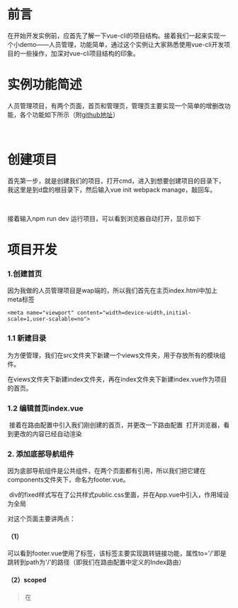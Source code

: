 # 前言

在开始开发实例前，应首先了解一下vue-cli的项目结构。接着我们一起来实现一个小demo——人员管理，功能简单，通过这个实例让大家熟悉使用vue-cli开发项目的一些操作，加深对vue-cli项目结构的印象。
# 实例功能简述
人员管理项目，有两个页面，首页和管理页，管理页主要实现一个简单的增删改功能，各个功能如下所示（附<a href="https://github.com/lianglixiong/vuedemo">github地址</a>）

<img src="https://upload-images.jianshu.io/upload_images/5700710-6a465be80112dad3.gif?imageMogr2/auto-orient/strip%7CimageView2/2/w/509" alt="">

<img src="https://upload-images.jianshu.io/upload_images/5700710-fbe7f267b919dd67.gif?imageMogr2/auto-orient/strip%7CimageView2/2/w/354" alt="">

<img src="https://upload-images.jianshu.io/upload_images/5700710-933d96f19e4bb0ae.gif?imageMogr2/auto-orient/strip%7CimageView2/2/w/354" alt="">

<img src="https://upload-images.jianshu.io/upload_images/5700710-7a2b5bb8bbfd6161.gif?imageMogr2/auto-orient/strip%7CimageView2/2/w/354" alt="">

# 创建项目

首先第一步，就是创建我们的项目，打开cmd，进入到想要创建项目的目录下，我这里是到d盘的根目录下，然后输入vue init webpack manage，敲回车。
<img src="https://upload-images.jianshu.io/upload_images/5700710-73d678eb35c0257e.gif?imageMogr2/auto-orient/strip%7CimageView2/2/w/652" alt="">

<img src="https://upload-images.jianshu.io/upload_images/5700710-5f5f4dcf5675fffb.gif?imageMogr2/auto-orient/strip%7CimageView2/2/w/652https://upload-images.jianshu.io/upload_images/5700710-5f5f4dcf5675fffb.gif?imageMogr2/auto-orient/strip%7CimageView2/2/w/652" alt="">

<img src="https://upload-images.jianshu.io/upload_images/5700710-775193ed5b9b4fb5.gif?imageMogr2/auto-orient/strip%7CimageView2/2/w/652" alt="">

接着输入npm run dev 运行项目，可以看到浏览器自动打开，显示如下
<img src="https://upload-images.jianshu.io/upload_images/5700710-2deca770c11ce747.png?imageMogr2/auto-orient/strip%7CimageView2/2/w/700" alt="">

# 项目开发

### 1.创建首页
因为我做的人员管理项目是wap端的，所以我们首先在主页index.html中加上meta标签
```
<meta name="viewport" content="width=device-width,initial-scale=1,user-scalable=no">
```

### 1.1 新建目录

为方便管理，我们在src文件夹下新建一个views文件夹，用于存放所有的模块组件。

在views文件夹下新建index文件夹，再在index文件夹下新建index.vue作为项目的首页。
<img src="https://upload-images.jianshu.io/upload_images/5700710-6e6ceb39ffec342b.png?imageMogr2/auto-orient/strip%7CimageView2/2/w/204" alt="">

### 1.2 编辑首页index.vue

<img src="https://upload-images.jianshu.io/upload_images/5700710-a7ddaaeff7e88b8f.png?imageMogr2/auto-orient/strip%7CimageView2/2/w/357" alt="">
接着在路由配置中引入我们刚创建的首页，并更改一下路由配置

<img src="https://upload-images.jianshu.io/upload_images/5700710-56077a89652801c9.png?imageMogr2/auto-orient/strip%7CimageView2/2/w/417" alt="">
打开浏览器，看到更改的内容已经自动渲染

<img src="https://upload-images.jianshu.io/upload_images/5700710-6919fe47dc763e37.png?imageMogr2/auto-orient/strip%7CimageView2/2/w/700" alt="">

### 2. 添加底部导航组件
因为底部导航组件是公共组件，在两个页面都有引用，所以我们把它建在components文件夹下，命名为footer.vue。

<img src="https://upload-images.jianshu.io/upload_images/5700710-415cd353a2b7dc52.png?imageMogr2/auto-orient/strip%7CimageView2/2/w/700" alt="">
div的fixed样式写在了公共样式public.css里面，并在App.vue中引入，作用域设为全局

<img src="https://upload-images.jianshu.io/upload_images/5700710-6d202121f9cdcd17.png?imageMogr2/auto-orient/strip%7CimageView2/2/w/650" alt="">

<img src="https://upload-images.jianshu.io/upload_images/5700710-439430cf08c62961.png?imageMogr2/auto-orient/strip%7CimageView2/2/w/653" alt="">

对这个页面主要讲两点：
#### （1）<router-link>
可以看到footer.vue使用了<router-link>标签，该标签主要实现跳转链接功能，属性to='/'即是跳转到path为'/'的路径（即我们在路由配置中定义的Index路由）

#### （2）scoped

>在<style>标签上添加scoped，声明作用域，样式效果只在该页面内生效，不污染全局。

### 3. 在首页中引入底部导航组件

>我们刚刚创建了footer.vue，但还未引入，在首页模块views/index/index.
vue中引入该组件

<img src="https://upload-images.jianshu.io/upload_images/5700710-439430cf08c62961.png?imageMogr2/auto-orient/strip%7CimageView2/2/w/653" alt="">

>使用组件步骤：
（1）引入组件     import FooterNav from '../../components/footer.vue'

（2）局部注册     注意写在export default内部，components:{FooterNav}

（3）使用组件    <footer-nav></footer-nav> 注意命名，驼峰法定义的组件FooterNav需在使用时用短横线连接<footer-nav>

再回到浏览器，可以看到首页已经有底部导航了

<img src="https://upload-images.jianshu.io/upload_images/5700710-2a231bc36c3c50ea.png?imageMogr2/auto-orient/strip%7CimageView2/2/w/345" alt="">

### 4.创建人员管理页面

#### 4.1 创建页面

同样的，因为人员管理可以算另外一个模块，所以我们在src/views/新建一个文件夹manage，再在manage文件夹下新建index.vue


<img src="https://upload-images.jianshu.io/upload_images/5700710-df88d8c1ac275a4a.png?imageMogr2/auto-orient/strip%7CimageView2/2/w/533" alt="">

同样在管理页面引入了底部导航组件footer.vue

现在管理页面创建完成，但还需在路由配置中引入才可以通过路由/manage去访问

<img src="https://upload-images.jianshu.io/upload_images/5700710-0ca54081bea6a1a1.png?imageMogr2/auto-orient/strip%7CimageView2/2/w/676" alt="">

接下来就去浏览器检验，我们定义的两个路由之间的跳转

<img src="https://upload-images.jianshu.io/upload_images/5700710-0f0fe5654a30f4fc.gif?imageMogr2/auto-orient/strip%7CimageView2/2/w/456" alt="">

#### 4.2 为底部导航绑定class

可以看到由于没有给底部导航设置active状态的样式，切换起来不是很明显，所以我们可以给底部导航绑定class值

在首页使用<foot-nav>时绑定class类名isIndex
<img src="https://upload-images.jianshu.io/upload_images/5700710-a262e4ad97a126d5.png?imageMogr2/auto-orient/strip%7CimageView2/2/w/664" alt="">

这里使用v-bind指令来绑定class，第一个属性为class名字，第二个属性为布尔值，为true，则表示该组件有这个class，为false则没有。所以，当访问首页模块时，底部导航有一个类名isIndex，我们可以在底部导航内部为isIndex设置样式。

同样的，也在管理页面manage.vue为底部导航绑定class isManage。

>另外还需注意一点，data在组件内部得写为一个函数，通过return返回数据值，这是因为组件之间是共享的，但是要保证它们各自的数据是私有，互不影响的，所以要给每个组件返回新的data对象。这一点官网也有说明vuejs官网——data必须是函数。

返回浏览器查看，绑定的class已经生效
<img src="https://upload-images.jianshu.io/upload_images/5700710-3eac535e83801e05.png?imageMogr2/auto-orient/strip%7CimageView2/2/w/548" alt="">

#### 4.3 编写功能
前面管理页面把姓名列表写死了，为方便实现增删改功能，接下来我们得通过数据模拟来实现列表渲染。

##### 定义数据

（1）在data函数下新增peoples数组

<img src="https://upload-images.jianshu.io/upload_images/5700710-2eaa15cffd555a58.png?imageMogr2/auto-orient/strip%7CimageView2/2/w/424" alt="">

（2）列表渲染

<img src="https://upload-images.jianshu.io/upload_images/5700710-62c065d2a92004de.png?imageMogr2/auto-orient/strip%7CimageView2/2/w/470" alt="">

>列表渲染用v-for指令，item为自定义的名字，指向数组中的每一个个体，peoples为我们在data函数中定义的数组名字，模板渲染采用{{ }}

返回浏览器查看效果

<img src="https://upload-images.jianshu.io/upload_images/5700710-0cbd00105cdffa2b.png?imageMogr2/auto-orient/strip%7CimageView2/2/w/329" alt="">

#### 4.3.1 新增功能

##### 控制输入框显示与隐藏

我们先将新增人员输入框隐藏，当点击“新增”按钮时再显示，要实现这个功能我们需要用到条件渲染。

<img src="https://upload-images.jianshu.io/upload_images/5700710-d8c07a483115af77.png?imageMogr2/auto-orient/strip%7CimageView2/2/w/473" alt="">
<img src="https://upload-images.jianshu.io/upload_images/5700710-f2e1b8762f923888.png?imageMogr2/auto-orient/strip%7CimageView2/2/w/510" alt="">

>首先用到了v-show指令，showAdd是一个布尔值，为true则渲染，为false则隐藏

>v-show指令与v-if指令的区别就在于，前者一开始就加载，更适用于频繁的切换，后者需首先判断布尔值，为true才加载渲染

>同时我们给按钮增加一个点击事件（v-on是绑定事件指令），用于控制showAdd的值从而控制输入框div的隐藏与显示

>vue中方法用methods:{}包裹，里面的add(){}也等同于add:function(){}

###### 查看效果
<img src="https://upload-images.jianshu.io/upload_images/5700710-9a846cb874cdaa0d.gif?imageMogr2/auto-orient/strip%7CimageView2/2/w/331" alt="">

##### 新增事件
给输入框双向绑定其输入的数据，给输入区域的“确定”按钮绑定一个事件去获取输入框输入的数据并保存进数组。

<img src="https://upload-images.jianshu.io/upload_images/5700710-eca1a99deaa108c8.png?imageMogr2/auto-orient/strip%7CimageView2/2/w/588" alt="">
<img src="https://upload-images.jianshu.io/upload_images/5700710-0eabc0ccd61a7e9a.png?imageMogr2/auto-orient/strip%7CimageView2/2/w/530" alt="">

>v-model指令是双向绑定，一般用于表单组件

>当输入框的值改变，其绑定的nameValue跟着改变

>同理，当绑定的nameValue值改变，输入框的值也跟着改变

我们这里还做了判断，如果什么都不输，或输入空格就弹出提示，只有当输入的值不为空时再保存

###### 查看效果

<img src="https://upload-images.jianshu.io/upload_images/5700710-08d6646e3c0be3fa.gif?imageMogr2/auto-orient/strip%7CimageView2/2/w/647" alt="">

#### 4.3.2 删除功能
删除功能有一个重点，我们得获取列表的index索引值，来判断到底删除哪一个值

更改一下列表循环，加入索引，并将索引值绑定到td标签上，通过event点击事件去获取td标签上的id，从而去删除索引值为id的值

<img src="https://upload-images.jianshu.io/upload_images/5700710-068a57172f3b5093.png?imageMogr2/auto-orient/strip%7CimageView2/2/w/672" alt="">
<img src="https://upload-images.jianshu.io/upload_images/5700710-685c788aa2cdbfb2.png?imageMogr2/auto-orient/strip%7CimageView2/2/w/316" alt="">

###### 查看效果
<img src="https://upload-images.jianshu.io/upload_images/5700710-839adf061d19ff7c.gif?imageMogr2/auto-orient/strip%7CimageView2/2/w/354" alt="">

#### 4.3.3 编辑功能

首先新建编辑输入区域，通过点击“编辑”控制其渲染。

<img src="https://upload-images.jianshu.io/upload_images/5700710-06ce559b8fc3e74d.png?imageMogr2/auto-orient/strip%7CimageView2/2/w/700" alt="">

>当点击“编辑”字样时，触发edit事件，edit事件主要控制showEdit为true，让编辑输入区域渲染出来，同时还获取td标签上的id值，保存到一个变量editId中。

>同样也给编辑输入框双向绑定一个值newName。

>当点击“确定”按钮时，触发editName事件，editName事件首先获取editId的值以及input绑定的newName值，再更改索引值为editId的name属性


<img src="https://upload-images.jianshu.io/upload_images/5700710-bd5e3b9242f9ceb8.png?imageMogr2/auto-orient/strip%7CimageView2/2/w/473" alt="">
<img src="https://upload-images.jianshu.io/upload_images/5700710-9e57bb84bac37ba7.png?imageMogr2/auto-orient/strip%7CimageView2/2/w/508" alt="">

###### 查看效果
<img src="https://upload-images.jianshu.io/upload_images/5700710-9bd80bd83a4fec95.gif?imageMogr2/auto-orient/strip%7CimageView2/2/w/354" alt="">

到这里，我们也就实现了一个具有增删改功能的小demo。

我再把本例中用到的重要的知识点简单梳理一遍

>1.每一个单文件组件.vue通常都是由三部分构成template、style、script（为什么说通常，因为也可以只有模板template，不写任何样式和功能，但大多数组件都会有自己的样式和功能）。其中style有2个点，第一，可以引用外部样式，第二，作用域scoped。

>2.单文件组件的引用，需要先在script中用import引用（同时命名）格式为
>import [命名] from [相对路径]
>再用components:{ [命名] }局部注册
>最后在模板中使用，注意命名格式。如果是驼峰HeadNav或headNav，使用时就是<head-nav>

>3.多使用vue指令，常用的有v-show，v-if，v-on，v-bind，v-model





# vuedemo
a simple vue-cli demo about manage<br/>
vue-cli入门小demo，包含两个模块：首页以及管理页<br/>
管理页只有简单的增删改功能<br/>
下载后需安装依赖（npm install）再运行（npm run dev）
## Build Setup

``` bash
# install dependencies
npm install

# serve with hot reload at localhost:8080
npm run dev

# build for production with minification
npm run build

# build for production and view the bundle analyzer report
npm run build --report
```

For detailed explanation on how things work, checkout the [guide](http://vuejs-templates.github.io/webpack/) and [docs for vue-loader](http://vuejs.github.io/vue-loader).

```

